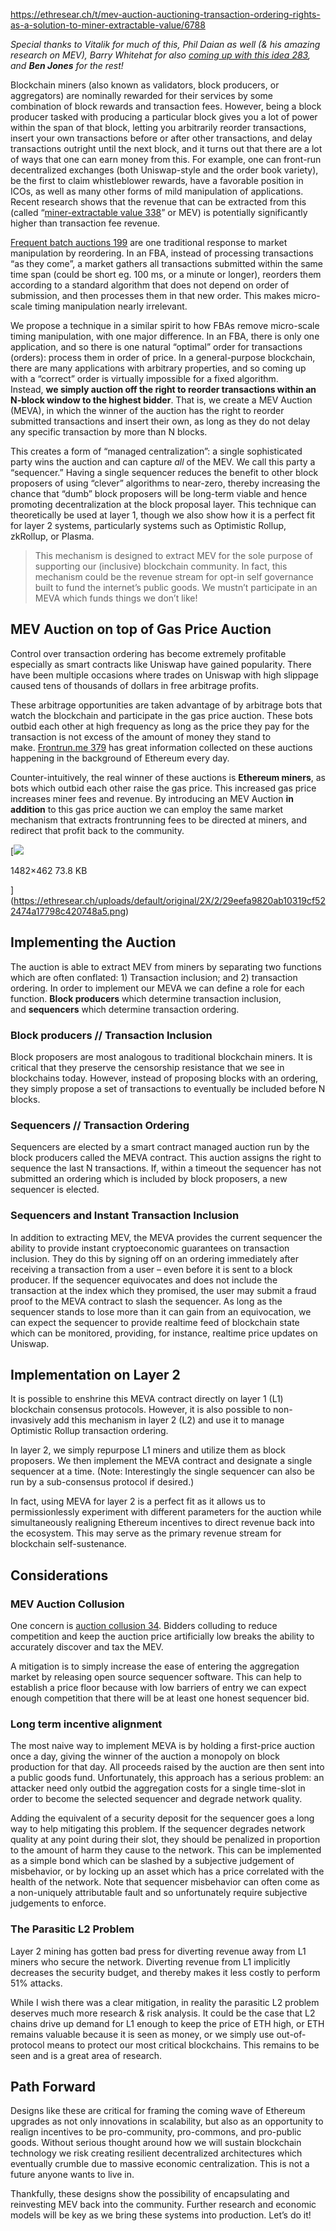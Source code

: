 https://ethresear.ch/t/mev-auction-auctioning-transaction-ordering-rights-as-a-solution-to-miner-extractable-value/6788

_Special thanks to Vitalik for much of this, Phil Daian as well (& his amazing research on MEV), Barry Whitehat for also [coming up with this idea 283](https://ethresear.ch/t/spam-resistant-block-creator-selection-via-burn-auction/5851), and **Ben Jones** for the rest!_

Blockchain miners (also known as validators, block producers, or aggregators) are nominally rewarded for their services by some combination of block rewards and transaction fees. However, being a block producer tasked with producing a particular block gives you a lot of power within the span of that block, letting you arbitrarily reorder transactions, insert your own transactions before or after other transactions, and delay transactions outright until the next block, and it turns out that there are a lot of ways that one can earn money from this. For example, one can front-run decentralized exchanges (both Uniswap-style and the order book variety), be the first to claim whistleblower rewards, have a favorable position in ICOs, as well as many other forms of mild manipulation of applications. Recent research shows that the revenue that can be extracted from this (called “[miner-extractable value 338](https://arxiv.org/abs/1904.05234)” or MEV) is potentially significantly higher than transaction fee revenue.

[Frequent batch auctions 199](https://www.managedfunds.org/industry-resources/industry-research/high-frequency-trading-arms-race-frequent-batch-auctions-market-design-response-aqr-insight-award-winner/) are one traditional response to market manipulation by reordering. In an FBA, instead of processing transactions “as they come”, a market gathers all transactions submitted within the same time span (could be short eg. 100 ms, or a minute or longer), reorders them according to a standard algorithm that does not depend on order of submission, and then processes them in that new order. This makes micro-scale timing manipulation nearly irrelevant.

We propose a technique in a similar spirit to how FBAs remove micro-scale timing manipulation, with one major difference. In an FBA, there is only one application, and so there is one natural “optimal” order for transactions (orders): process them in order of price. In a general-purpose blockchain, there are many applications with arbitrary properties, and so coming up with a “correct” order is virtually impossible for a fixed algorithm. Instead, **we simply auction off the right to reorder transactions within an N-block window to the highest bidder**. That is, we create a MEV Auction (MEVA), in which the winner of the auction has the right to reorder submitted transactions and insert their own, as long as they do not delay any specific transaction by more than N blocks.

This creates a form of “managed centralization”: a single sophisticated party wins the auction and can capture _all_ of the MEV. We call this party a “sequencer.” Having a single sequencer reduces the benefit to other block proposers of using “clever” algorithms to near-zero, thereby increasing the chance that “dumb” block proposers will be long-term viable and hence promoting decentralization at the block proposal layer. This technique can theoretically be used at layer 1, though we also show how it is a perfect fit for layer 2 systems, particularly systems such as Optimistic Rollup, zkRollup, or Plasma.

> This mechanism is designed to extract MEV for the sole purpose of supporting our (inclusive) blockchain community. In fact, this mechanism could be the revenue stream for opt-in self governance built to fund the internet’s public goods. We mustn’t participate in an MEVA which funds things we don’t like!

## MEV Auction on top of Gas Price Auction

Control over transaction ordering has become extremely profitable especially as smart contracts like Uniswap have gained popularity. There have been multiple occasions where trades on Uniswap with high slippage caused tens of thousands of dollars in free arbitrage profits.

These arbitrage opportunities are taken advantage of by arbitrage bots that watch the blockchain and participate in the gas price auction. These bots outbid each other at high frequency as long as the price they pay for the transaction is not excess of the amount of money they stand to make. [Frontrun.me 379](http://frontrun.me/) has great information collected on these auctions happening in the background of Ethereum every day.

Counter-intuitively, the real winner of these auctions is **Ethereum miners**, as bots which outbid each other raise the gas price. This increased gas price increases miner fees and revenue. By introducing an MEV Auction **in addition** to this gas price auction we can employ the same market mechanism that extracts frontrunning fees to be directed at miners, and redirect that profit back to the community.

[![](https://ethresear.ch/uploads/default/optimized/2X/2/29eefa9820ab10319cf522474a17798c420748a5_2_690x215.png)

1482×462 73.8 KB

](https://ethresear.ch/uploads/default/original/2X/2/29eefa9820ab10319cf522474a17798c420748a5.png)

## Implementing the Auction

The auction is able to extract MEV from miners by separating two functions which are often conflated: 1) Transaction inclusion; and 2) transaction ordering. In order to implement our MEVA we can define a role for each function. **Block producers** which determine transaction inclusion, and **sequencers** which determine transaction ordering.

### Block producers // Transaction Inclusion

Block proposers are most analogous to traditional blockchain miners. It is critical that they preserve the censorship resistance that we see in blockchains today. However, instead of proposing blocks with an ordering, they simply propose a set of transactions to eventually be included before N blocks.

### Sequencers // Transaction Ordering

Sequencers are elected by a smart contract managed auction run by the block producers called the MEVA contract. This auction assigns the right to sequence the last N transactions. If, within a timeout the sequencer has not submitted an ordering which is included by block proposers, a new sequencer is elected.

### Sequencers and Instant Transaction Inclusion

In addition to extracting MEV, the MEVA provides the current sequencer the ability to provide instant cryptoeconomic guarantees on transaction inclusion. They do this by signing off on an ordering immediately after receiving a transaction from a user – even before it is sent to a block producer. If the sequencer equivocates and does not include the transaction at the index which they promised, the user may submit a fraud proof to the MEVA contract to slash the sequencer. As long as the sequencer stands to lose more than it can gain from an equivocation, we can expect the sequencer to provide realtime feed of blockchain state which can be monitored, providing, for instance, realtime price updates on Uniswap.

## Implementation on Layer 2

It is possible to enshrine this MEVA contract directly on layer 1 (L1) blockchain consensus protocols. However, it is also possible to non-invasively add this mechanism in layer 2 (L2) and use it to manage Optimistic Rollup transaction ordering.

In layer 2, we simply repurpose L1 miners and utilize them as block proposers. We then implement the MEVA contract and designate a single sequencer at a time. (Note: Interestingly the single sequencer can also be run by a sub-consensus protocol if desired.)

In fact, using MEVA for layer 2 is a perfect fit as it allows us to permissionlessly experiment with different parameters for the auction while simultaneously realigning Ethereum incentives to direct revenue back into the ecosystem. This may serve as the primary revenue stream for blockchain self-sustenance.

## Considerations

### MEV Auction Collusion

One concern is [auction collusion 34](https://en.wikipedia.org/wiki/Auction#Collusion). Bidders colluding to reduce competition and keep the auction price artificially low breaks the ability to accurately discover and tax the MEV.

A mitigation is to simply increase the ease of entering the aggregation market by releasing open source sequencer software. This can help to establish a price floor because with low barriers of entry we can expect enough competition that there will be at least one honest sequencer bid.

### Long term incentive alignment

The most naive way to implement MEVA is by holding a first-price auction once a day, giving the winner of the auction a monopoly on block production for that day. All proceeds raised by the auction are then sent into a public goods fund. Unfortunately, this approach has a serious problem: an attacker need only outbid the aggregation costs for a single time-slot in order to become the selected sequencer and degrade network quality.

Adding the equivalent of a security deposit for the sequencer goes a long way to help mitigating this problem. If the sequencer degrades network quality at any point during their slot, they should be penalized in proportion to the amount of harm they cause to the network. This can be implemented as a simple bond which can be slashed by a subjective judgement of misbehavior, or by locking up an asset which has a price correlated with the health of the network. Note that sequencer misbehavior can often come as a non-uniquely attributable fault and so unfortunately require subjective judgements to enforce.

### The Parasitic L2 Problem

Layer 2 mining has gotten bad press for diverting revenue away from L1 miners who secure the network. Diverting revenue from L1 implicitly decreases the security budget, and thereby makes it less costly to perform 51% attacks.

While I wish there was a clear mitigation, in reality the parasitic L2 problem deserves much more research & risk analysis. It could be the case that L2 chains drive up demand for L1 enough to keep the price of ETH high, or ETH remains valuable because it is seen as money, or we simply use out-of-protocol means to protect our most critical blockchains. This remains to be seen and is a great area of research.

## Path Forward

Designs like these are critical for framing the coming wave of Ethereum upgrades as not only innovations in scalability, but also as an opportunity to realign incentives to be pro-community, pro-commons, and pro-public goods. Without serious thought around how we will sustain blockchain technology we risk creating resilient decentralized architectures which eventually crumble due to massive economic centralization. This is not a future anyone wants to live in.

Thankfully, these designs show the possibility of encapsulating and reinvesting MEV back into the community. Further research and economic models will be key as we bring these systems into production. Let’s do it!